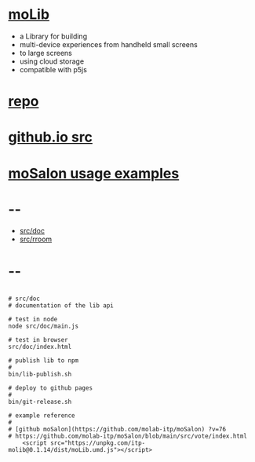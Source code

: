 # [moLib](https://github.com/molab-itp/moLib)

- a Library for building
- multi-device experiences from handheld small screens
- to large screens
- using cloud storage
- compatible with p5js

# [repo](https://github.com/molab-itp/moLib)

# [github.io src](https://molab-itp.github.io/moLib/?v=76)

# [moSalon usage examples](https://github.com/molab-itp/moSalon)

# --

- [src/doc](src/doc)
- [src/rroom](src/rroom)

# --

```

# src/doc
# documentation of the lib api

# test in node
node src/doc/main.js

# test in browser
src/doc/index.html

# publish lib to npm
#
bin/lib-publish.sh

# deploy to github pages
#
bin/git-release.sh

# example reference
#
# [github moSalon](https://github.com/molab-itp/moSalon) ?v=76
# https://github.com/molab-itp/moSalon/blob/main/src/vote/index.html
    <script src="https://unpkg.com/itp-molib@0.1.14/dist/moLib.umd.js"></script>


```
